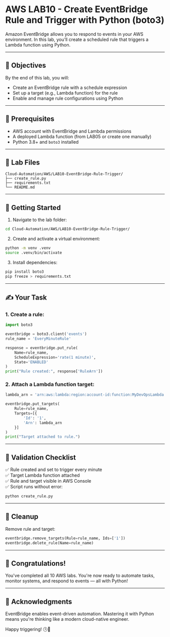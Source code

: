 # AWS LAB10 - Create EventBridge Rule and Trigger with Python (boto3)

Amazon EventBridge allows you to respond to events in your AWS environment. In this lab, you’ll create a scheduled rule that triggers a Lambda function using Python.

---

## 🎯 Objectives

By the end of this lab, you will:
- Create an EventBridge rule with a schedule expression
- Set up a target (e.g., Lambda function) for the rule
- Enable and manage rule configurations using Python

---

## 🧰 Prerequisites

- AWS account with EventBridge and Lambda permissions
- A deployed Lambda function (from LAB05 or create one manually)
- Python 3.8+ and `boto3` installed

---

## 📁 Lab Files

```
Cloud-Automation/AWS/LAB10-EventBridge-Rule-Trigger/
├── create_rule.py
├── requirements.txt
└── README.md
```

---

## 🚀 Getting Started

1. Navigate to the lab folder:
```bash
cd Cloud-Automation/AWS/LAB10-EventBridge-Rule-Trigger/
```

2. Create and activate a virtual environment:
```bash
python -m venv .venv
source .venv/bin/activate
```

3. Install dependencies:
```bash
pip install boto3
pip freeze > requirements.txt
```

---

## ✍️ Your Task

### 1. Create a rule:
```python
import boto3

eventbridge = boto3.client('events')
rule_name = 'EveryMinuteRule'

response = eventbridge.put_rule(
    Name=rule_name,
    ScheduleExpression='rate(1 minute)',
    State='ENABLED'
)
print("Rule created:", response['RuleArn'])
```

### 2. Attach a Lambda function target:
```python
lambda_arn = 'arn:aws:lambda:region:account-id:function:MyDevOpsLambda'  # Replace this

eventbridge.put_targets(
    Rule=rule_name,
    Targets=[{
        'Id': '1',
        'Arn': lambda_arn
    }]
)
print("Target attached to rule.")
```

---

## 🧪 Validation Checklist

✅ Rule created and set to trigger every minute  
✅ Target Lambda function attached  
✅ Rule and target visible in AWS Console  
✅ Script runs without error:
```bash
python create_rule.py
```

---

## 🧹 Cleanup
Remove rule and target:
```python
eventbridge.remove_targets(Rule=rule_name, Ids=['1'])
eventbridge.delete_rule(Name=rule_name)
```

---

## 💬 Congratulations!
You've completed all 10 AWS labs. You're now ready to automate tasks, monitor systems, and respond to events — all with Python!

---

## 🙏 Acknowledgments
EventBridge enables event-driven automation. Mastering it with Python means you're thinking like a modern cloud-native engineer.

Happy triggering! 🕒🐍

